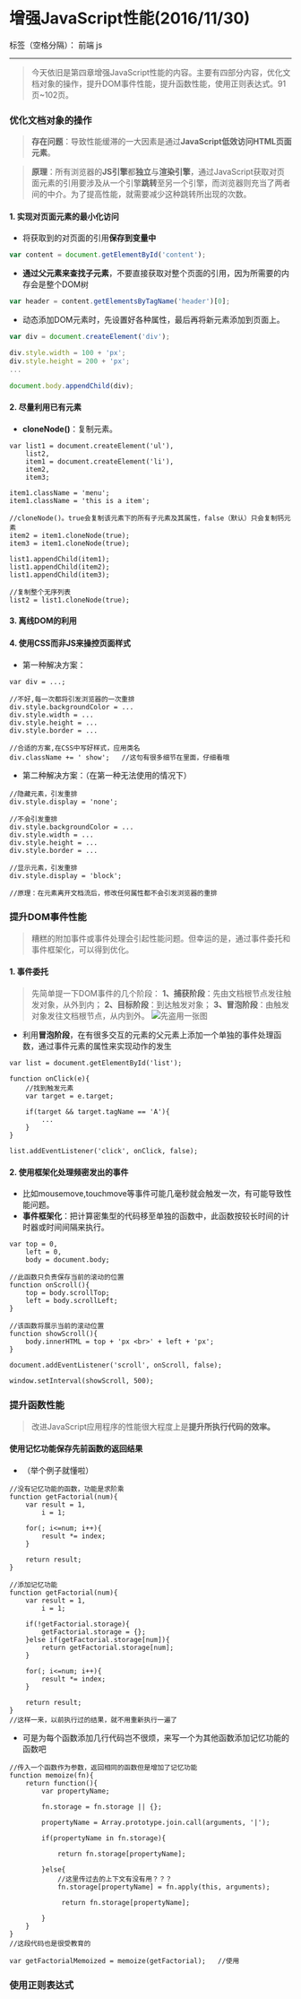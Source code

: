 ﻿# 增强JavaScript性能(2016/11/30)

标签（空格分隔）： 前端 js

---

> 今天依旧是第四章增强JavaScript性能的内容。主要有四部分内容，优化文档对象的操作，提升DOM事件性能，提升函数性能，使用正则表达式。91页~102页。

### **优化文档对象的操作**
> **存在问题**：导致性能缓滞的一大因素是通过**JavaScript低效访问HTML页面元素**。

> **原理**：所有浏览器的**JS引擎**都**独立**与**渲染引擎**，通过JavaScript获取对页面元素的引用要涉及从一个引擎**跳转**至另一个引擎，而浏览器则充当了两者间的中介。为了提高性能，就需要减少这种跳转所出现的次数。

#### **1. 实现对页面元素的最小化访问**
- 将获取到的对页面的引用**保存到变量中**
```javascript
var content = document.getElementById('content');
```
- **通过父元素来查找子元素**，不要直接获取对整个页面的引用，因为所需要的内存会是整个DOM树
```javascript
var header = content.getElementsByTagName('header')[0];
```
- 动态添加DOM元素时，先设置好各种属性，最后再将新元素添加到页面上。
```javascript
var div = document.createElement('div');

div.style.width = 100 + 'px';
div.style.height = 200 + 'px';
...

document.body.appendChild(div);
```

#### **2. 尽量利用已有元素**
- **cloneNode()**：复制元素。
```
var list1 = document.createElement('ul'),
    list2,
    item1 = document.createElement('li'),
    item2,
    item3;
    
item1.className = 'menu';
item1.className = 'this is a item';

//cloneNode()。true会复制该元素下的所有子元素及其属性，false（默认）只会复制钙元素
item2 = item1.cloneNode(true);
item3 = item1.cloneNode(true);

list1.appendChild(item1);
list1.appendChild(item2);
list1.appendChild(item3);

//复制整个无序列表
list2 = list1.cloneNode(true);
```

#### **3. 离线DOM的利用**
#### **4. 使用CSS而非JS来操控页面样式**
- 第一种解决方案：
```
var div = ...;

//不好,每一次都将引发浏览器的一次重排
div.style.backgroundColor = ...
div.style.width = ...
div.style.height = ...
div.style.border = ...

//合适的方案,在CSS中写好样式，应用类名
div.className += ' show';   //这句有很多细节在里面，仔细看哦
```
- 第二种解决方案：（在第一种无法使用的情况下）
```
//隐藏元素，引发重排
div.style.display = 'none';

//不会引发重排
div.style.backgroundColor = ...
div.style.width = ...
div.style.height = ...
div.style.border = ...

//显示元素，引发重排
div.style.display = 'block';

//原理：在元素离开文档流后，修改任何属性都不会引发浏览器的重排
```

### **提升DOM事件性能**
> 糟糕的附加事件或事件处理会引起性能问题。但幸运的是，通过事件委托和事件框架化，可以得到优化。

#### **1. 事件委托**
> 先简单提一下DOM事件的几个阶段：
**1、捕获阶段**：先由文档根节点发往触发对象，从外到内；
**2、目标阶段**：到达触发对象；
**3、冒泡阶段**：由触发对象发往文档根节点，从内到外。
![先盗用一张图][1]

- 利用**冒泡阶段**，在有很多交互的元素的父元素上添加一个单独的事件处理函数，通过事件元素的属性来实现动作的发生
```
var list = document.getElementById('list');

function onClick(e){
    //找到触发元素
    var target = e.target;
    
    if(target && target.tagName == 'A'){
        ...
    }
}

list.addEventListener('click', onClick, false);
```

#### **2. 使用框架化处理频密发出的事件**
- 比如mousemove,touchmove等事件可能几毫秒就会触发一次，有可能导致性能问题。
- **事件框架化**：把计算密集型的代码移至单独的函数中，此函数按较长时间的计时器或时间间隔来执行。
```
var top = 0,
    left = 0,
    body = document.body;

//此函数只负责保存当前的滚动的位置
function onScroll(){
    top = body.scrollTop;
    left = body.scrollLeft;
}

//该函数将展示当前的滚动位置
function showScroll(){
    body.innerHTML = top + 'px <br>' + left + 'px';
}

document.addEventListener('scroll', onScroll, false);

window.setInterval(showScroll, 500);
```
### **提升函数性能**
> 改进JavaScript应用程序的性能很大程度上是**提升所执行代码的效率。**

#### **使用记忆功能保存先前函数的返回结果**
- （举个例子就懂啦）
```
//没有记忆功能的函数，功能是求阶乘
function getFactorial(num){
    var result = 1,
        i = 1;
    
    for(; i<=num; i++){
        result *= index;
    }
    
    return result;
}

//添加记忆功能
function getFactorial(num){
    var result = 1,
        i = 1;
        
    if(!getFactorial.storage){
        getFactorial.storage = {};
    }else if(getFactorial.storage[num]){
        return getFactorial.storage[num];
    }
    
    for(; i<=num; i++){
        result *= index;
    }
    
    return result;
}
//这样一来，以前执行过的结果，就不用重新执行一遍了
```

- 可是为每个函数添加几行代码岂不很烦，来写一个为其他函数添加记忆功能的函数吧
```
//传入一个函数作为参数，返回相同的函数但是增加了记忆功能
function memoize(fn){
    return function(){
        var propertyName;
        
        fn.storage = fn.storage || {};
        
        propertyName = Array.prototype.join.call(arguments, '|');
        
        if(propertyName in fn.storage){
        
            return fn.storage[propertyName];
            
        }else{
            //这里传过去的上下文有没有用？？？
            fn.storage[propertyName] = fn.apply(this, arguments);
        
             return fn.storage[propertyName];
        
        }
    }
}
//这段代码也是很受教育的

var getFactorialMemoized = memoize(getFactorial);   //使用
```
### **使用正则表达式**


  [1]: http://img.my.csdn.net/uploads/201202/15/9226255_13292741162rs2.jpg